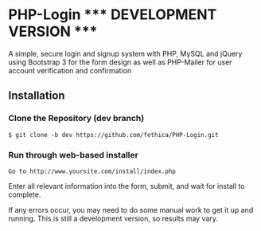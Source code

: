 PHP-Login *** DEVELOPMENT VERSION ***
=========

A simple, secure login and signup system with PHP, MySQL and jQuery using Bootstrap 3 for the form design as well as PHP-Mailer for user account verification and confirmation

## Installation
### Clone the Repository (dev branch)
    $ git clone -b dev https://github.com/fethica/PHP-Login.git

### Run through web-based installer
    Go to http://www.yoursite.com/install/index.php

Enter all relevant information into the form, submit, and wait for install to complete.

If any errors occur, you may need to do some manual work to get it up and running. This is still a development version, so results may vary.
